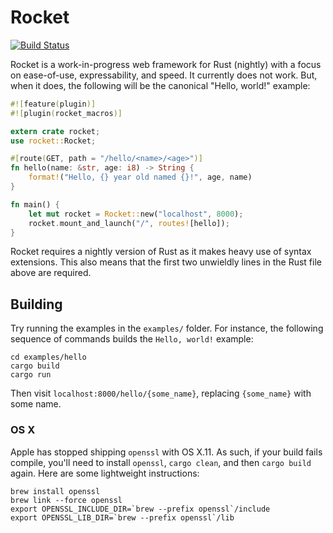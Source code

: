 # Rocket

[![Build Status](https://travis-ci.com/SergioBenitez/rocket.svg?token=CVq3HTkPNimYtLm3RHCn&branch=master)](https://travis-ci.com/SergioBenitez/rocket)

Rocket is a work-in-progress web framework for Rust (nightly) with a focus on
ease-of-use, expressability, and speed. It currently does not work. But, when it
does, the following will be the canonical "Hello, world!" example:

```rust
#![feature(plugin)]
#![plugin(rocket_macros)]

extern crate rocket;
use rocket::Rocket;

#[route(GET, path = "/hello/<name>/<age>")]
fn hello(name: &str, age: i8) -> String {
    format!("Hello, {} year old named {}!", age, name)
}

fn main() {
    let mut rocket = Rocket::new("localhost", 8000);
    rocket.mount_and_launch("/", routes![hello]);
}
```

Rocket requires a nightly version of Rust as it makes heavy use of syntax
extensions. This also means that the first two unwieldly lines in the Rust file
above are required.

## Building

Try running the examples in the `examples/` folder. For instance, the following
sequence of commands builds the `Hello, world!` example:

```
cd examples/hello
cargo build
cargo run
```

Then visit `localhost:8000/hello/{some_name}`, replacing `{some_name}` with some
name.

### OS X

Apple has stopped shipping `openssl` with OS X.11. As such, if your build fails
compile, you'll need to install `openssl`, `cargo clean`, and then `cargo build`
again. Here are some lightweight instructions:

```
brew install openssl
brew link --force openssl
export OPENSSL_INCLUDE_DIR=`brew --prefix openssl`/include
export OPENSSL_LIB_DIR=`brew --prefix openssl`/lib
```

